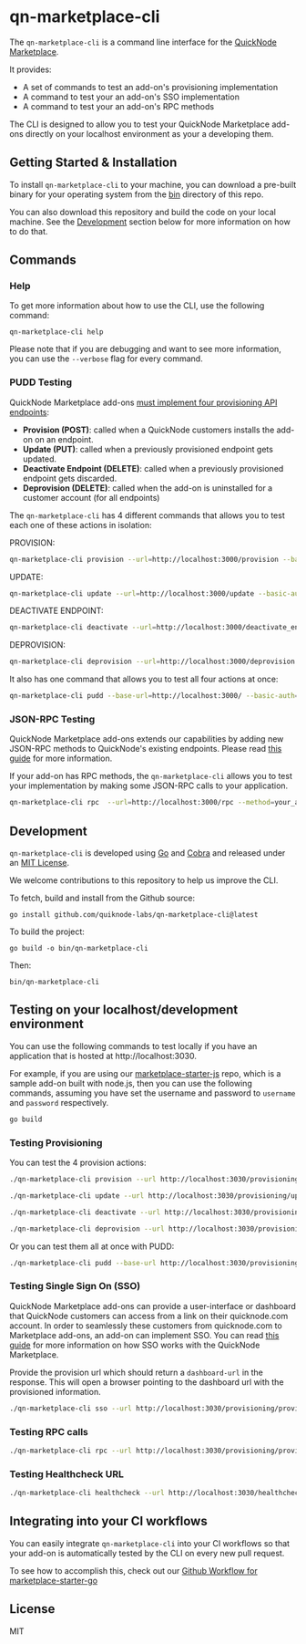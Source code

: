 # qn-marketplace-cli

The `qn-marketplace-cli` is a command line interface for the [QuickNode Marketplace](https://www.quicknode.com/marketplace).

It provides:

- A set of commands to test an add-on's provisioning implementation
- A command to test your an add-on's SSO implementation
- A command to test your an add-on's RPC methods

The CLI is designed to allow you to test your QuickNode Marketplace add-ons directly on your localhost environment as your a developing them.

## Getting Started & Installation

To install `qn-marketplace-cli` to your machine, you can download a pre-built binary for your operating system from the [bin](./bin) directory of this repo.

You can also download this repository and build the code on your local machine. See the [Development](#development) section below for more information on how to do that.

## Commands

### Help

To get more information about how to use the CLI, use the following command:

```
qn-marketplace-cli help
```

Please note that if you are debugging and want to see more information, you can use the `--verbose` flag for every command.


### PUDD Testing

QuickNode Marketplace add-ons [must implement four provisioning API endpoints](https://www.quicknode.com/guides/quicknode-products/marketplace/how-provisioning-works-for-marketplace-partners/):

- **Provision (POST)**: called when a QuickNode customers installs the add-on on an endpoint.
- **Update (PUT)**: called when a previously provisioned endpoint gets updated.
- **Deactivate Endpoint (DELETE)**: called when a previously provisioned endpoint gets discarded.
- **Deprovision (DELETE)**: called when the add-on is uninstalled for a customer account (for all endpoints)

The `qn-marketplace-cli` has 4 different commands that allows you to test each one of these actions in isolation:

PROVISION:

```sh
qn-marketplace-cli provision --url=http://localhost:3000/provision --basic-auth=q24rqaergser --chain=ethereum --network=mainnet --plan=your-plan-slug --quicknode-id=abcdef --endpoint-id=foobar --endpoint-url=https://long-late-firefly.quiknode.pro/4bb1e6b2dec8294938b6fdfdb7cf0cf70c4e97a2/ --wss-url=wss://long-late-firefly.quiknode.pro/4bb1e6b2dec8294938b6fdfdb7cf0cf70c4e97a2/ --add-on-id 33 --add-on-slug your-addon-slug
```

UPDATE:

```sh
qn-marketplace-cli update --url=http://localhost:3000/update --basic-auth=q24rqaergser --chain=ethereum --network=mainnet --plan=your-plan-slug --quicknode-id=abcdef --endpoint-id=foobar --endpoint-url=https://long-late-firefly.quiknode.pro/4bb1e6b2dec8294938b6fdfdb7cf0cf70c4e97a2/ --wss-url=wss://long-late-firefly.quiknode.pro/4bb1e6b2dec8294938b6fdfdb7cf0cf70c4e97a2/ --add-on-id 33 --add-on-slug your-addon-slug
```

DEACTIVATE ENDPOINT:

```sh
qn-marketplace-cli deactivate --url=http://localhost:3000/deactivate_endpoint --basic-auth=q24rqaergser --endpoint-id=foobar --add-on-id 33 --add-on-slug your-addon-slug
```

DEPROVISION:

```sh
qn-marketplace-cli deprovision --url=http://localhost:3000/deprovision --basic-auth=q24rqaergser --quicknode-id=abcdef --add-on-id 33 --add-on-slug your-addon-slug
```

It also has one command that allows you to test all four actions at once:

```sh
qn-marketplace-cli pudd --base-url=http://localhost:3000/ --basic-auth=q24rqaergser --chain=ethereum --network=mainnet --plan=your-plan-slug --endpoint-url=https://long-late-firefly.quiknode.pro/4bb1e6b2dec8294938b6fdfdb7cf0cf70c4e97a2/ --wss-url=wss://long-late-firefly.quiknode.pro/4bb1e6b2dec8294938b6fdfdb7cf0cf70c4e97a2/ --add-on-id 33 --add-on-slug your-addon-slug
```

### JSON-RPC Testing

QuickNode Marketplace add-ons extends our capabilities by adding new JSON-RPC methods to QuickNode's existing endpoints.
Please read [this guide](https://www.quicknode.com/guides/quicknode-products/marketplace/how-to-create-an-rpc-add-on-for-marketplace/) for more information.

If your add-on has RPC methods, the `qn-marketplace-cli` allows you to test your implementation by making some JSON-RPC calls to your application.

```sh
qn-marketplace-cli rpc  --url=http://localhost:3000/rpc --method=your_addOnMethod --rpc-params='[9, "f"]' --chain=solana --network=mainnet --endpoint-url=https://long-late-firefly.quiknode.pro/4bb1e6b2dec8294938b6fdfdb7cf0cf70c4e97a2/ --wss-url=wss://long-late-firefly.quiknode.pro/4bb1e6b2dec8294938b6fdfdb7cf0cf70c4e97a2/ --add-on-id 33 --add-on-slug your-addon-slug
```

## Development

`qn-marketplace-cli` is developed using [Go](https://go.dev/) and [Cobra](https://github.com/spf13/cobra) and released under an [MIT License](./LICENSE.txt).

We welcome contributions to this repository to help us improve the CLI.

To fetch, build and install from the Github source:

```
go install github.com/quiknode-labs/qn-marketplace-cli@latest
```

To build the project:

```
go build -o bin/qn-marketplace-cli
```

Then:

```
bin/qn-marketplace-cli
```

## Testing on your localhost/development environment

You can use the following commands to test locally if you have an application that is hosted at http://localhost:3030.

For example, if you are using our [marketplace-starter-js](https://github.com/quiknode-labs/marketplace-starter-js) repo, which is a
sample add-on built with node.js, then you can use the following commands, assuming you have set the username and
password to `username` and `password` respectively.

```sh
go build
```

### Testing Provisioning

You can test the 4 provision actions:

```sh
./qn-marketplace-cli provision --url http://localhost:3030/provisioning/provision --chain ethereum --network mainnet --plan test --quicknode-id foobar --endpoint-id bazbaz --basic-auth dXNlcm5hbWU6cGFzc3dvcmQ=

./qn-marketplace-cli update --url http://localhost:3030/provisioning/update --chain ethereum --network mainnet --plan test --quicknode-id foobar --endpoint-id bazbaz --basic-auth dXNlcm5hbWU6cGFzc3dvcmQ=

./qn-marketplace-cli deactivate --url http://localhost:3030/provisioning/deactivate_endpoint  --quicknode-id foobar --endpoint-id bazbaz --chain ethereum --network mainnet --basic-auth dXNlcm5hbWU6cGFzc3dvcmQ=

./qn-marketplace-cli deprovision --url http://localhost:3030/provisioning/deprovision  --quicknode-id foobar --endpoint-id bazbaz --chain ethereum --network mainnet --basic-auth dXNlcm5hbWU6cGFzc3dvcmQ=
 ```

 Or you can test them all at once with PUDD:

 ```sh
 ./qn-marketplace-cli pudd --base-url http://localhost:3030/provisioning  --quicknode-id foobar --endpoint-id bazbaz --chain ethereum --network mainnet --basic-auth dXNlcm5hbWU6cGFzc3dvcmQ=
 ```

### Testing Single Sign On (SSO)

QuickNode Marketplace add-ons can provide a user-interface or dashboard that QuickNode customers can access from a link on their quicknode.com account. In order to seamlessly these customers from quicknode.com to Marketplace add-ons, an add-on can implement SSO. You can read [this guide](https://www.quicknode.com/guides/quicknode-products/marketplace/how-sso-works-for-marketplace-partners/) for more information on how SSO works with the QuickNode Marketplace.


Provide the provision url which should return a `dashboard-url` in the response. This will open a browser pointing to the dashboard url with the provisioned information.

 ```sh
 ./qn-marketplace-cli sso --url http://localhost:3030/provisioning/provision --email luc@example.com --name Luc --org QN --jwt-secret jwt-secret --basic-auth dXNlcm5hbWU6cGFzc3dvcmQ= --endpoint-url=https://long-late-firefly.quiknode.pro/4bb1e6b2dec8294938b6fdfdb7cf0cf70c4e97a2/ --wss-url=wss://long-late-firefly.quiknode.pro/4bb1e6b2dec8294938b6fdfdb7cf0cf70c4e97a2/
 ```


### Testing RPC calls

  ```sh
 ./qn-marketplace-cli rpc --url http://localhost:3030/provisioning/provision --rpc-url http://localhost:3030/rpc --rpc-method qn_fetchStuff --rpc-params "[\"abc\",123,\"zoo\"]" --basic-auth dXNlcm5hbWU6cGFzc3dvcmQ=
 ```

 ### Testing Healthcheck URL

  ```sh
 ./qn-marketplace-cli healthcheck --url http://localhost:3030/healthcheck
 ```

## Integrating into your CI workflows

You can easily integrate `qn-marketplace-cli` into your CI workflows so that your add-on
is automatically tested by the CLI on every new pull request.

To see how to accomplish this, check out our [Github Workflow for marketplace-starter-go](https://github.com/quiknode-labs/marketplace-starter-go/blob/main/.github/workflows/ci.yml)

## License

MIT
